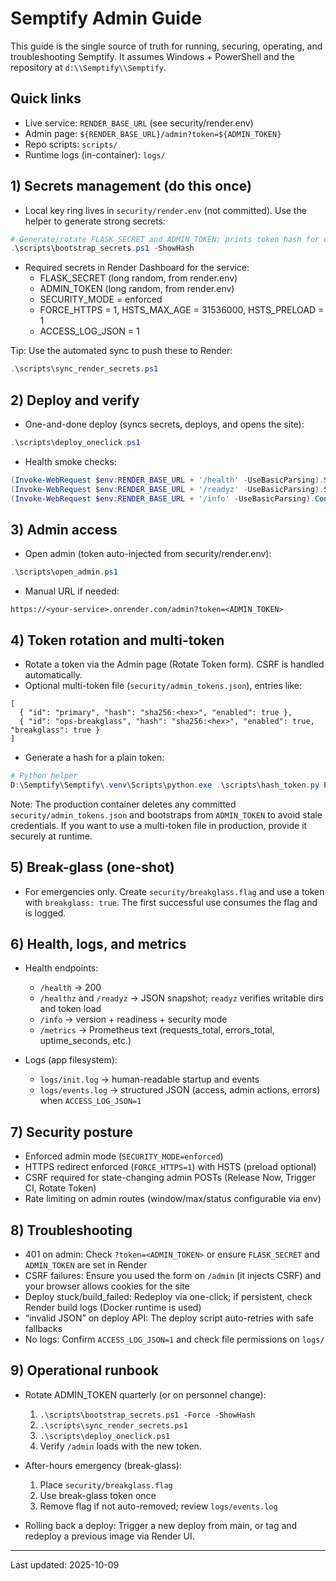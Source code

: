 # Semptify Admin Guide

This guide is the single source of truth for running, securing, operating, and troubleshooting Semptify. It assumes Windows + PowerShell and the repository at `d:\\Semptify\\Semptify`.

## Quick links
- Live service: `RENDER_BASE_URL` (see security/render.env)
- Admin page: `${RENDER_BASE_URL}/admin?token=${ADMIN_TOKEN}`
- Repo scripts: `scripts/`
- Runtime logs (in-container): `logs/`

## 1) Secrets management (do this once)
- Local key ring lives in `security/render.env` (not committed). Use the helper to generate strong secrets:

```powershell
# Generate/rotate FLASK_SECRET and ADMIN_TOKEN; prints token hash for optional multi-token setup
.\scripts\bootstrap_secrets.ps1 -ShowHash
```

- Required secrets in Render Dashboard for the service:
  - FLASK_SECRET (long random, from render.env)
  - ADMIN_TOKEN (long random, from render.env)
  - SECURITY_MODE = enforced
  - FORCE_HTTPS = 1, HSTS_MAX_AGE = 31536000, HSTS_PRELOAD = 1
  - ACCESS_LOG_JSON = 1

Tip: Use the automated sync to push these to Render:

```powershell
.\scripts\sync_render_secrets.ps1
```

## 2) Deploy and verify
- One-and-done deploy (syncs secrets, deploys, and opens the site):

```powershell
.\scripts\deploy_oneclick.ps1
```

- Health smoke checks:

```powershell
(Invoke-WebRequest $env:RENDER_BASE_URL + '/health' -UseBasicParsing).StatusCode
(Invoke-WebRequest $env:RENDER_BASE_URL + '/readyz' -UseBasicParsing).StatusCode
(Invoke-WebRequest $env:RENDER_BASE_URL + '/info' -UseBasicParsing).Content
```

## 3) Admin access
- Open admin (token auto-injected from security/render.env):

```powershell
.\scripts\open_admin.ps1
```

- Manual URL if needed:

```
https://<your-service>.onrender.com/admin?token=<ADMIN_TOKEN>
```

## 4) Token rotation and multi-token
- Rotate a token via the Admin page (Rotate Token form). CSRF is handled automatically.
- Optional multi-token file (`security/admin_tokens.json`), entries like:

```
[
  { "id": "primary", "hash": "sha256:<hex>", "enabled": true },
  { "id": "ops-breakglass", "hash": "sha256:<hex>", "enabled": true, "breakglass": true }
]
```

- Generate a hash for a plain token:

```powershell
# Python helper
D:\Semptify\Semptify\.venv\Scripts\python.exe .\scripts\hash_token.py PlainTokenValue
```

Note: The production container deletes any committed `security/admin_tokens.json` and bootstraps from `ADMIN_TOKEN` to avoid stale credentials. If you want to use a multi-token file in production, provide it securely at runtime.

## 5) Break-glass (one-shot)
- For emergencies only. Create `security/breakglass.flag` and use a token with `breakglass: true`. The first successful use consumes the flag and is logged.

## 6) Health, logs, and metrics
- Health endpoints:
  - `/health` → 200
  - `/healthz` and `/readyz` → JSON snapshot; `readyz` verifies writable dirs and token load
  - `/info` → version + readiness + security mode
  - `/metrics` → Prometheus text (requests_total, errors_total, uptime_seconds, etc.)

- Logs (app filesystem):
  - `logs/init.log` → human-readable startup and events
  - `logs/events.log` → structured JSON (access, admin actions, errors) when `ACCESS_LOG_JSON=1`

## 7) Security posture
- Enforced admin mode (`SECURITY_MODE=enforced`)
- HTTPS redirect enforced (`FORCE_HTTPS=1`) with HSTS (preload optional)
- CSRF required for state-changing admin POSTs (Release Now, Trigger CI, Rotate Token)
- Rate limiting on admin routes (window/max/status configurable via env)

## 8) Troubleshooting
- 401 on admin: Check `?token=<ADMIN_TOKEN>` or ensure `FLASK_SECRET` and `ADMIN_TOKEN` are set in Render
- CSRF failures: Ensure you used the form on `/admin` (it injects CSRF) and your browser allows cookies for the site
- Deploy stuck/build_failed: Redeploy via one-click; if persistent, check Render build logs (Docker runtime is used)
- “invalid JSON” on deploy API: The deploy script auto-retries with safe fallbacks
- No logs: Confirm `ACCESS_LOG_JSON=1` and check file permissions on `logs/`

## 9) Operational runbook
- Rotate ADMIN_TOKEN quarterly (or on personnel change):
  1) `.\scripts\bootstrap_secrets.ps1 -Force -ShowHash`
  2) `.\scripts\sync_render_secrets.ps1`
  3) `.\scripts\deploy_oneclick.ps1`
  4) Verify `/admin` loads with the new token.

- After-hours emergency (break-glass):
  1) Place `security/breakglass.flag`
  2) Use break-glass token once
  3) Remove flag if not auto-removed; review `logs/events.log`

- Rolling back a deploy: Trigger a new deploy from main, or tag and redeploy a previous image via Render UI.

---

Last updated: 2025-10-09

